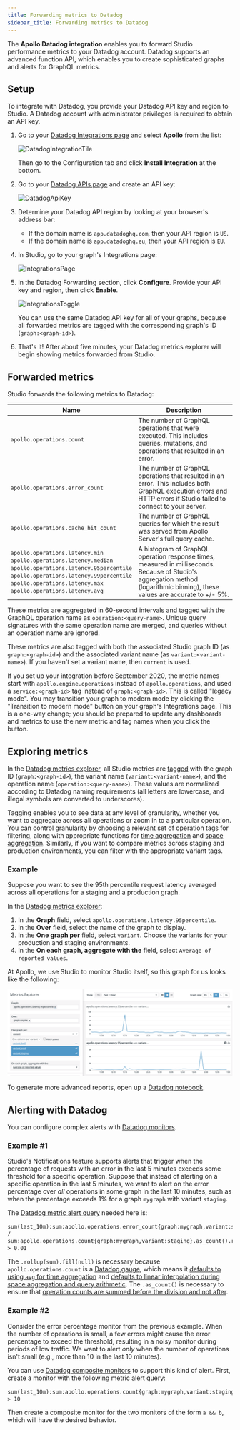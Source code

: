 ```yaml
---
title: Forwarding metrics to Datadog
sidebar_title: Forwarding metrics to Datadog
---
```


The **Apollo Datadog integration** enables you to forward Studio performance metrics to your Datadog account. Datadog supports an advanced function API, which enables you to create sophisticated graphs and alerts for GraphQL metrics.

## Setup

To integrate with Datadog, you provide your Datadog API key and region to Studio. A Datadog account with administrator privileges is required to obtain an API key.

1. Go to your [Datadog Integrations page](https://app.datadoghq.com/account/settings) and select **Apollo** from the list:

    ![DatadogIntegrationTile](./img/datadog/integration-tile.png)

    Then go to the Configuration tab and click **Install Integration** at the bottom.

2. Go to your [Datadog APIs page](https://app.datadoghq.com/account/settings#api) and create an API key:

    ![DatadogApiKey](./img/datadog/api-key.png)

3. Determine your Datadog API region by looking at your browser's address bar:

    * If the domain name is `app.datadoghq.com`, then your API region is `US`.
    * If the domain name is `app.datadoghq.eu`, then your API region is `EU`.

4. In Studio, go to your graph's Integrations page:

    ![IntegrationsPage](./img/datadog/settings-link.png)

5. In the Datadog Forwarding section, click **Configure**. Provide your API key and region, then click **Enable**.

    ![IntegrationsToggle](./img/datadog/settings-toggle.png)

    You can use the same Datadog API key for all of your graphs, because all forwarded metrics are tagged with the corresponding graph's ID (`graph:<graph-id>`).

6. That's it! After about five minutes, your Datadog metrics explorer will begin showing metrics forwarded from Studio.

## Forwarded metrics

Studio forwards the following metrics to Datadog:

| Name | Description |
| ------- | --------- |
| `apollo.operations.count` | The number of GraphQL operations that were executed. This includes queries, mutations, and operations that resulted in an error. |
| `apollo.operations.error_count` | The number of GraphQL operations that resulted in an error. This includes both GraphQL execution errors and HTTP errors if Studio failed to connect to your server. |
| `apollo.operations.cache_hit_count` | The number of GraphQL queries for which the result was served from Apollo Server's full query cache. |
|`apollo.operations.latency.min`<br/>`apollo.operations.latency.median`<br/>`apollo.operations.latency.95percentile`<br/>`apollo.operations.latency.99percentile`<br/>`apollo.operations.latency.max`<br/>`apollo.operations.latency.avg`| A histogram of GraphQL operation response times, measured in milliseconds. Because of Studio's aggregation method (logarithmic binning), these values are accurate to +/- 5%. |


These metrics are aggregated in 60-second intervals and tagged with the GraphQL operation name as `operation:<query-name>`. Unique query signatures with the same operation name are merged, and queries without an operation name are ignored.

These metrics are also tagged with both the associated Studio graph ID (as `graph:<graph-id>`) and the associated variant name (as `variant:<variant-name>`). If you haven't set a variant name, then `current` is used.

If you set up your integration before September 2020, the metric names start with `apollo.engine.operations` instead of `apollo.operations`, and used a `service:<graph-id>` tag instead of `graph:<graph-id>`. This is called "legacy mode". You may transition your graph to modern mode by clicking the "Transition to modern mode" button on your graph's Integrations page. This is a one-way change; you should be prepared to update any dashboards and metrics to use the new metric and tag names when you click the button.

## Exploring metrics

In the [Datadog metrics explorer](http://app.datadoghq.com/metric/explorer?exp_metric=apollo.operations.count&exp_group=graph&exp_agg=sum&exp_row_type=metric), all Studio metrics are [tagged](https://www.datadoghq.com/blog/the-power-of-tagged-metrics/) with the graph ID (`graph:<graph-id>`), the variant name (`variant:<variant-name>`), and the operation name (`operation:<query-name>`). These values are normalized according to Datadog naming requirements (all letters are lowercase, and illegal symbols are converted to underscores).

Tagging enables you to see data at any level of granularity, whether you want to aggregate across all operations or zoom in to a particular operation. You can control granularity by choosing a relevant set of operation tags for filtering, along with appropriate functions for [time aggregation](https://docs.datadoghq.com/metrics/introduction/#time-aggregation) and [space aggregation](https://docs.datadoghq.com/metrics/introduction/#space-aggregation). Similarly, if you want to compare metrics across staging and production environments, you can filter with the appropriate variant tags.

### Example

Suppose you want to see the 95th percentile request latency averaged across all operations for a staging and a production graph.

In the [Datadog metrics explorer](https://app.datadoghq.com/metric/explorer):
1. In the **Graph** field, select `apollo.operations.latency.95percentile`.
2. In the **Over** field, select the name of the graph to display.
3. In the **One graph per** field, select `variant`. Choose the variants for your production and staging environments.
4. In the **On each graph, aggregate with the** field, select `Average of reported values`.

At Apollo, we use Studio to monitor Studio itself, so this graph for us looks like the following:

![Compare p95](./img/datadog/datadog.png)

To generate more advanced reports, open up a [Datadog notebook](https://app.datadoghq.com/notebook).

## Alerting with Datadog

You can configure complex alerts with [Datadog monitors](https://docs.datadoghq.com/monitors/).

### Example #1

Studio's Notifications feature supports alerts that trigger when the percentage of requests with an error in the last 5 minutes exceeds some threshold for a specific operation. Suppose that instead of alerting on a specific operation in the last 5 minutes, we want to alert on the error percentage over _all_ operations in some graph in the last 10 minutes, such as when the percentage exceeds 1% for a graph `mygraph` with variant `staging`.

The [Datadog metric alert query](https://docs.datadoghq.com/api/v1/monitors/#query-types) needed here is:
```
sum(last_10m):sum:apollo.operations.error_count{graph:mygraph,variant:staging}.as_count().rollup(sum).fill(null) / sum:apollo.operations.count{graph:mygraph,variant:staging}.as_count().rollup(sum).fill(null) > 0.01
```
The `.rollup(sum).fill(null)` is necessary because `apollo.operations.count` is a [Datadog gauge](https://docs.datadoghq.com/developers/metrics/types/?tab=gauge#metric-types), which means it [defaults to using `avg` for time aggregation](https://docs.datadoghq.com/dashboards/functions/rollup/#rollup-interval-enforced-vs-custom) and [defaults to linear interpolation during space aggregation and query arithmetic](https://docs.datadoghq.com/monitors/guide/monitor-arithmetic-and-sparse-metrics/). The `.as_count()` is necessary to ensure that [operation counts are summed before the division and not after](https://docs.datadoghq.com/monitors/guide/as-count-in-monitor-evaluations/).

### Example #2

Consider the error percentage monitor from the previous example. When the number of operations is small, a few errors might cause the error percentage to exceed the threshold, resulting in a noisy monitor during periods of low traffic. We want to alert _only_ when the number of operations isn't small (e.g., more than 10 in the last 10 minutes).

You can use [Datadog composite monitors](https://docs.datadoghq.com/monitors/monitor_types/composite/) to support this kind of alert. First, create a monitor with the following metric alert query:

```
sum(last_10m):sum:apollo.operations.count{graph:mygraph,variant:staging}.rollup(sum).fill(null) > 10
```
Then create a composite monitor for the two monitors of the form `a && b`, which will have the desired behavior.
